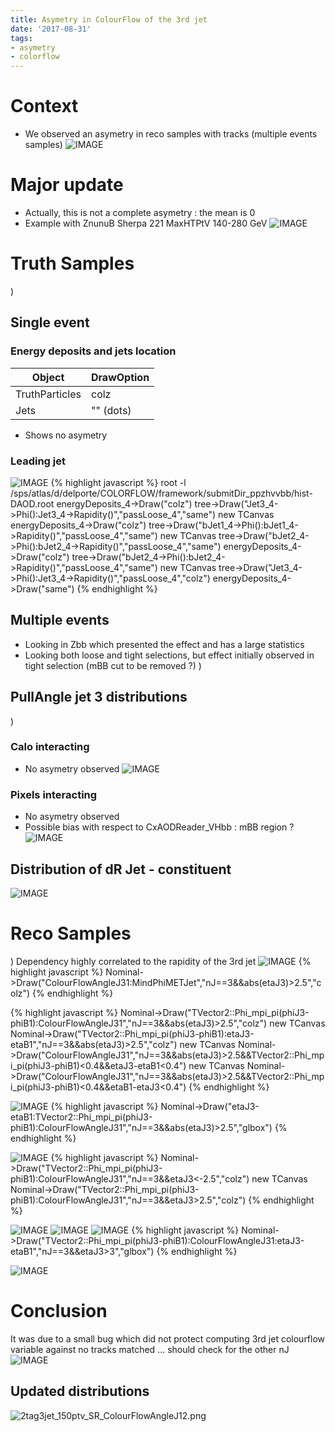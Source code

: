 ```yaml
---
title: Asymetry in ColourFlow of the 3rd jet
date: '2017-08-31'
tags:
- asymetry
- colorflow
---
```

# Context
* We observed an asymetry in reco samples with tracks (multiple events samples)
![IMAGE](/images/q/4D6B9A67271706B9C47AE52A70E87C4E.jpg)
# Major update
* Actually, this is not a complete asymetry : the mean is 0
* Example with ZnunuB Sherpa 221 MaxHTPtV 140-280 GeV
![IMAGE](/images/q/276C898B73454E8AEB731472EAA88B94.jpg)
# Truth Samples
)
## Single event
### Energy deposits and jets location
| Object         | DrawOption |
| -------------- | ---------- |
| TruthParticles | colz       |
| Jets           | "" (dots)  |
* Shows no asymetry
### Leading jet
![IMAGE](/images/q/6FE9307FF67512AAA494ED03B0413F64.jpg)
{% highlight javascript %}
root -l /sps/atlas/d/delporte/COLORFLOW/framework/submitDir_ppzhvvbb/hist-DAOD.root
energyDeposits_4->Draw("colz")
tree->Draw("Jet3_4->Phi():Jet3_4->Rapidity()","passLoose_4","same")
new TCanvas
energyDeposits_4->Draw("colz")
tree->Draw("bJet1_4->Phi():bJet1_4->Rapidity()","passLoose_4","same")
new TCanvas
tree->Draw("bJet2_4->Phi():bJet2_4->Rapidity()","passLoose_4","same")
energyDeposits_4->Draw("colz")
tree->Draw("bJet2_4->Phi():bJet2_4->Rapidity()","passLoose_4","same")
new TCanvas
tree->Draw("Jet3_4->Phi():Jet3_4->Rapidity()","passLoose_4","colz")
energyDeposits_4->Draw("same")
{% endhighlight %}

## Multiple events
* Looking in Zbb which presented the effect and has a large statistics
* Looking both loose and tight selections, but effect initially observed in tight selection (mBB cut to be removed ?)
)
## PullAngle jet 3 distributions
)
### Calo interacting
* No asymetry observed
![IMAGE](/images/q/95AFF4E8581A956B3BC3079BBEF8F9AC.jpg)
### Pixels interacting
* No asymetry observed
* Possible bias with respect to CxAODReader_VHbb : mBB region ?
![IMAGE](/images/q/0E702622017C29D5A560DB013091050A.jpg)
## Distribution of dR Jet - constituent
![IMAGE](/images/q/9F2D9AC6104C6C61B12C73E3B0489B36.jpg)
# Reco Samples
)
Dependency highly correlated to the rapidity of the 3rd jet
![IMAGE](/images/q/B04459EBFC52DEA8684A90C0D376254F.jpg)
{% highlight javascript %}
Nominal->Draw("ColourFlowAngleJ31:MindPhiMETJet","nJ==3&&abs(etaJ3)>2.5","colz")
{% endhighlight %}

{% highlight javascript %}
Nominal->Draw("TVector2::Phi_mpi_pi(phiJ3-phiB1):ColourFlowAngleJ31","nJ==3&&abs(etaJ3)>2.5","colz")
new TCanvas
Nominal->Draw("TVector2::Phi_mpi_pi(phiJ3-phiB1):etaJ3-etaB1","nJ==3&&abs(etaJ3)>2.5","colz")
new TCanvas
Nominal->Draw("ColourFlowAngleJ31","nJ==3&&abs(etaJ3)>2.5&&TVector2::Phi_mpi_pi(phiJ3-phiB1)<0.4&&etaJ3-etaB1<0.4")
new TCanvas
Nominal->Draw("ColourFlowAngleJ31","nJ==3&&abs(etaJ3)>2.5&&TVector2::Phi_mpi_pi(phiJ3-phiB1)<0.4&&etaB1-etaJ3<0.4")
{% endhighlight %}

![IMAGE](/images/q/313D72C718D2C14D08939BAA4730459E.jpg)
{% highlight javascript %}
Nominal->Draw("etaJ3-etaB1:TVector2::Phi_mpi_pi(phiJ3-phiB1):ColourFlowAngleJ31","nJ==3&&abs(etaJ3)>2.5","glbox")
{% endhighlight %}

![IMAGE](/images/q/F5EF2F60144183D0A98C500868AF4C5F.jpg)
{% highlight javascript %}
 Nominal->Draw("TVector2::Phi_mpi_pi(phiJ3-phiB1):ColourFlowAngleJ31","nJ==3&&etaJ3<-2.5","colz")
 new TCanvas
 Nominal->Draw("TVector2::Phi_mpi_pi(phiJ3-phiB1):ColourFlowAngleJ31","nJ==3&&etaJ3>2.5","colz")
{% endhighlight %}

![IMAGE](/images/q/B56CA6CF36CAC810F0EA266C054ED43B.jpg)
![IMAGE](/images/q/A0E34FF9C15A646ED6B9760A6DF8B6C5.jpg)
![IMAGE](/images/q/AD455702B0C7505387B10823586ADFF5.jpg)
{% highlight javascript %}
Nominal->Draw("TVector2::Phi_mpi_pi(phiJ3-phiB1):ColourFlowAngleJ31:etaJ3-etaB1","nJ==3&&etaJ3>3","glbox")
{% endhighlight %}

![IMAGE](/images/q/08B540F4385CCF251F8945C15C139191.jpg)
# Conclusion
It was due to a small bug which did not protect computing 3rd jet colourflow variable against no tracks matched ... should check for the other nJ
![IMAGE](/images/q/5C71485C248C7B7020520669F6550E24.jpg)
## Updated distributions
![2tag3jet_150ptv_SR_ColourFlowAngleJ12.png](/images/q/9CF2DD75D01400F5B21442A291D4A803.png)
